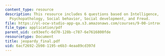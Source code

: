 ```yaml
---
content_type: resource
description: This resource includes 6 questions based on Intelligence, Personality,
  Psychopathology, Social behavior, Social development, and Freud.
file: https://ol-ocw-studio-app-qa.s3.amazonaws.com/courses/9-00-introduction-to-psychology-fall-2004/6acf26922b981195e6b34eaa89cd397d_jeopardy_final.pdf
file_type: application/pdf
parent_uid: ce93eefc-6d70-128b-c787-6e7616800fde
resourcetype: Document
title: jeopardy_final.pdf
uid: 6acf2692-2b98-1195-e6b3-4eaa89cd397d
---
```

